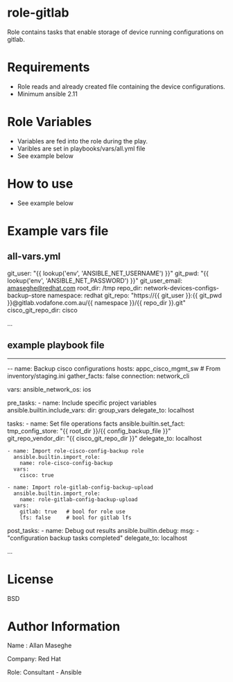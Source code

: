 # role-gitlab
Role contains tasks that enable storage of device running configurations on gitlab.

# Requirements
- Role reads and already created file containing the device configurations.
- Minimum ansible 2.11

# Role Variables
- Variables are fed into the role during the play.
- Varibles are set in playbooks/vars/all.yml file
- See example below

# How to use
- See example below

# Example vars file

all-vars.yml
---
git_user: "{{ lookup('env', 'ANSIBLE_NET_USERNAME') }}"
git_pwd: "{{ lookup('env', 'ANSIBLE_NET_PASSWORD') }}"
git_user_email: amaseghe@redhat.com
root_dir: /tmp
repo_dir: network-devices-configs-backup-store
namespace: redhat
git_repo: "https://{{ git_user }}:{{ git_pwd }}@gitlab.vodafone.com.au/{{ namespace }}/{{ repo_dir }}.git"
cisco_git_repo_dir: cisco

...

## example playbook file

---
-- name: Backup cisco configurations
  hosts: appc_cisco_mgmt_sw # From inventory/staging.ini
  gather_facts: false
  connection: network_cli

  vars:
    ansible_network_os: ios

  pre_tasks:
    - name: Include specific project variables
      ansible.builtin.include_vars:
        dir: group_vars
      delegate_to: localhost

  tasks:
    - name: Set file operations facts
      ansible.builtin.set_fact:
        tmp_config_store: "{{ root_dir }}/{{ config_backup_file }}"
        git_repo_vendor_dir: "{{ cisco_git_repo_dir }}"
      delegate_to: localhost

    - name: Import role-cisco-config-backup role
      ansible.builtin.import_role:
        name: role-cisco-config-backup
      vars:
        cisco: true
     
    - name: Import role-gitlab-config-backup-upload
      ansible.builtin.import_role:
        name: role-gitlab-config-backup-upload
      vars:
        gitlab: true   # bool for role use
        lfs: false     # bool for gitlab lfs

  post_tasks:
    - name: Debug out results
      ansible.builtin.debug:
        msg:
          - "configuration backup tasks completed"
      delegate_to: localhost

...

# License
BSD

# Author Information
Name : Allan Maseghe

Company: Red Hat

Role: Consultant - Ansible
